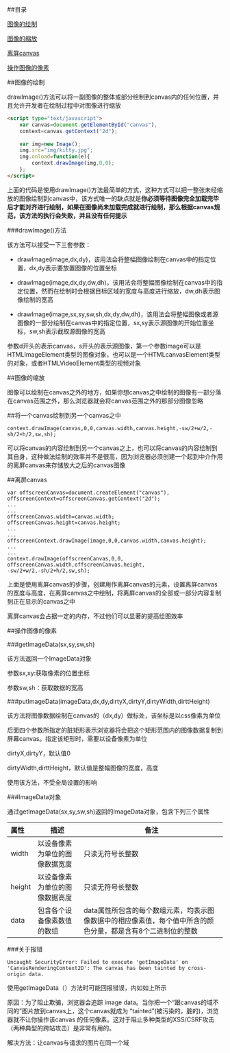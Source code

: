 ##目录

[图像的绘制](#a1)

[图像的缩放](#a2)

[离屏canvas](#a3)

[操作图像的像素](#a4)

<a name="a1"></a>

##图像的绘制

drawImage()方法可以将一副图像的整体或部分绘制到canvas内的任何位置，并且允许开发者在绘制过程中对图像进行缩放

```html
<script type="text/javascript">
	var canvas=document.getElementById("canvas"),
	context=canvas.getContext("2d");
	
	var img=new Image();
	img.src="img/kitty.jpg";
	img.onload=function(e){
		context.drawImage(img,0,0);
	};
</script>
```

上面的代码是使用drawImage()方法最简单的方式，这种方式可以把一整张未经缩放的图像绘制到canvas中，该方式唯一的缺点就是**你必须等待图像完全加载完毕后才能对齐进行绘制，如果在图像尚未加载完成就进行绘制，那么根据canvas规范，该方法的执行会失败，并且没有任何提示**

###drawImage()方法

该方法可以接受一下三套参数：

+ drawImage(image,dx,dy)，该用法会将整幅图像绘制在canvas中的指定位置，dx,dy表示要放置图像的位置坐标

+ drawImage(image,dx,dy,dw,dh)，该用法会将整幅图像绘制在canvas中的指定位置，然而在绘制时会根据目标区域的宽度与高度进行缩放，dw,dh表示图像绘制的宽高

+ drawImage(image,sx,sy,sw,sh,dx,dy,dw,dh)，该用法会将整幅图像或者源图像的一部分绘制在canvas中的指定位置，sx,sy表示源图像的开始位置坐标，sw,sh表示截取源图像的宽高

参数d开头的表示canvas，s开头的表示源图像，第一个参数image可以是HTMLImageElement类型的图像对象，也可以是一个HTMLcanvasElement类型的对象，或者HTMLVideoElement类型的视频对象

<a name="a2"></a>

##图像的缩放

图像可以绘制在canvas之外的地方，如果你想canvas之中绘制的图像有一部分落在canvas范围之外，那么浏览器就会将canvas范围之外的那部分图像忽略

##将一个canvas绘制到另一个canvas之中

	context.drawImage(canvas,0,0,canvas.width,canvas.height,-sw/2+w/2,-sh/2+h/2,sw,sh);

可以将canvas的内容绘制到另一个canvas之上，也可以将canvas的内容绘制到其自身，这种做法绘制的效率并不是很高，因为浏览器必须创建一个起到中介作用的离屏canvas来存储放大之后的canvas图像

<a name="a3"></a>

##离屏canvas

	var offscreenCanvas=document.createElement("canvas"),
	offscreenContext=offscreenCanvas.getContext("2d");
	...
	...
	offscreenCanvas.width=canvas.width;
	offscreenCanvas.height=canvas.height;
	...
	...
	offscreenContext.drawImage(image,0,0,canvas.width,canvas.height);
	...
	...
	context.drawImage(offscreenCanvas,0,0,
    offscreenCanvas.width,offscreenCanvas.height,
    -sw/2+w/2,-sh/2+h/2,sw,sh);

上面是使用离屏canvas的步骤，创建用作离屏canvas的元素，设置离屏canvas的宽度与高度，在离屏canvas之中绘制，将离屏canvas的全部或一部分内容复制到正在显示的canvas之中

离屏canvas会占据一定的内存，不过他们可以显著的提高绘图效率

<a name="a4"></a>

##操作图像的像素

###getImageData(sx,sy,sw,sh)

该方法返回一个ImageData对象

参数sx,xy:获取像素的位置坐标

参数sw,sh：获取数据的宽高

###putImageData(imageData,dx,dy,dirtyX,dirtyY,dirtyWidth,dirttHeight)

该方法将图像数据绘制在canvas的（dx,dy）做标处，该坐标是以css像素为单位

后面四个参数所指定的脏矩形表示浏览器将会把这个矩形范围内的图像数据复制到屏幕canvas。指定该矩形时，需要以设备像素为单位

dirtyX,dirtyY，默认值0

dirtyWidth,dirttHeight，默认值是整幅图像的宽度，高度

使用该方法，不受全局设置的影响

###ImageData对象

通过getImageData(sx,sy,sw,sh)返回的ImageData对象，包含下列三个属性

|属性|描述|备注|
|:--|---|---|
|width|以设备像素为单位的图像数据宽度|只读无符号长整数|
|height|以设备像素为单位的图像数据高度|只读无符号长整数|
|data|包含各个设备像素数值的数组|data属性所包含的每个数组元素，均表示图像数据中的相应像素值，每个值中所含的颜色分量，都是含有8个二进制位的整数|

###关于报错

	Uncaught SecurityError: Failed to execute 'getImageData' on 'CanvasRenderingContext2D': The canvas has been tainted by cross-origin data.

使用getImageData（）方法时可能回报错误，内如如上所示

原因：为了阻止欺骗，浏览器会追踪 image data。当你把一个“跟canvas的域不同的”图片放到canvas上，这个canvas就成为 “tainted”(被污染的，脏的)，浏览器就不让你操作该canvas 的任何像素。这对于阻止多种类型的XSS/CSRF攻击（两种典型的跨站攻击）是非常有用的。

解决方法：让canvas与请求的图片在同一个域